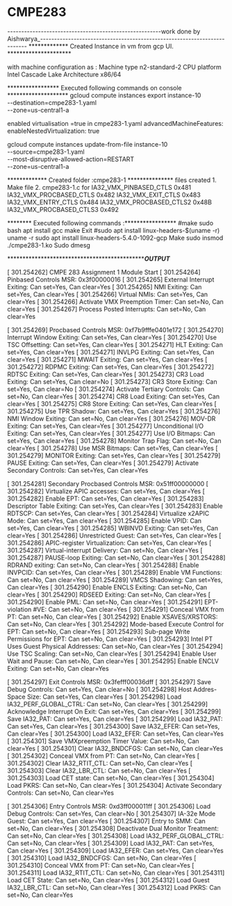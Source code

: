 # CMPE283
-------------------------------------------------------work done by Aishwarya_-------------------------------------------------------------------------
************* Created Instance in vm from gcp UI. *********************

with machine configuration as :
Machine type n2-standard-2 
CPU platform Intel Cascade Lake
Architecture x86/64

***************** Executed following commands on console ********************
gcloud compute instances export instance-10 \
  --destination=cmpe283-1.yaml \
  --zone=us-central1-a
  
enabled virtualisation =true in cmpe283-1.yaml
advancedMachineFeatures:
  enableNestedVirtualization: true

gcloud compute instances update-from-file instance-10 \
  --source=cmpe283-1.yaml \
  --most-disruptive-allowed-action=RESTART \
  --zone=us-central1-a
  
  ************* Created folder :cmpe283-1 ***************
  files created 1. Make file 
                2. cmpe283-1.c 
        for IA32_VMX_PINBASED_CTLS	0x481
            IA32_VMX_PROCBASED_CTLS	0x482
            IA32_VMX_EXIT_CTLS 0x483
            IA32_VMX_ENTRY_CTLS	0x484
            IA32_VMX_PROCBASED_CTLS2 0x48B
            IA32_VMX_PROCBASED_CTLS3 0x492
  
******** Executed following commands :*****************
#make
sudo bash
apt install gcc make 
Exit
#sudo apt install linux-headers-$(uname -r)
uname -r
sudo apt install linux-headers-5.4.0-1092-gcp
Make
sudo insmod ./cmpe283-1.ko
Sudo dmesg


******************************************************************************************OUTPUT*********************************************

[  301.254262] CMPE 283 Assignment 1 Module Start
[  301.254264] Pinbased Controls MSR: 0x3f00000016
[  301.254265]   External Interrupt Exiting: Can set=Yes, Can clear=Yes
[  301.254265]   NMI Exiting: Can set=Yes, Can clear=Yes
[  301.254266]   Virtual NMIs: Can set=Yes, Can clear=Yes
[  301.254266]   Activate VMX Preemption Timer: Can set=No, Can clear=Yes
[  301.254267]   Process Posted Interrupts: Can set=No, Can clear=Yes

[  301.254269] Procbased Controls MSR: 0xf7b9fffe0401e172
[  301.254270]   Interrupt Window Exiting: Can set=Yes, Can clear=Yes
[  301.254270]   Use TSC Offsetting: Can set=Yes, Can clear=Yes
[  301.254271]   HLT Exiting: Can set=Yes, Can clear=Yes
[  301.254271]   INVLPG Exiting: Can set=Yes, Can clear=Yes
[  301.254271]   MWAIT Exiting: Can set=Yes, Can clear=Yes
[  301.254272]   RDPMC Exiting: Can set=Yes, Can clear=Yes
[  301.254272]   RDTSC Exiting: Can set=Yes, Can clear=Yes
[  301.254273]   CR3 Load Exiting: Can set=Yes, Can clear=No
[  301.254273]   CR3 Store Exiting: Can set=Yes, Can clear=No
[  301.254274]   Activate Tertiary Controls: Can set=No, Can clear=Yes
[  301.254274]   CR8 Load Exiting: Can set=Yes, Can clear=Yes
[  301.254275]   CR8 Store Exiting: Can set=Yes, Can clear=Yes
[  301.254275]   Use TPR Shadow: Can set=Yes, Can clear=Yes
[  301.254276]   NMI Window Exiting: Can set=No, Can clear=Yes
[  301.254276]   MOV-DR Exiting: Can set=Yes, Can clear=Yes
[  301.254277]   Unconditional I/O Exiting: Can set=Yes, Can clear=Yes
[  301.254277]   Use I/O Bitmaps: Can set=Yes, Can clear=Yes
[  301.254278]   Monitor Trap Flag: Can set=No, Can clear=Yes
[  301.254278]   Use MSR Bitmaps: Can set=Yes, Can clear=Yes
[  301.254279]   MONITOR Exiting: Can set=Yes, Can clear=Yes
[  301.254279]   PAUSE Exiting: Can set=Yes, Can clear=Yes
[  301.254279]   Activate Secondary Controls: Can set=Yes, Can clear=Yes

[  301.254281] Secondary Procbased Controls MSR: 0x51ff00000000
[  301.254282]   Virtualize APIC accesses: Can set=Yes, Can clear=Yes
[  301.254282]   Enable EPT: Can set=Yes, Can clear=Yes
[  301.254283]   Descriptor Table Exiting: Can set=Yes, Can clear=Yes
[  301.254283]   Enable RDTSCP: Can set=Yes, Can clear=Yes
[  301.254284]   Virtualize x2APIC Mode: Can set=Yes, Can clear=Yes
[  301.254285]   Enable VPID: Can set=Yes, Can clear=Yes
[  301.254285]   WBINVD Exiting: Can set=Yes, Can clear=Yes
[  301.254286]   Unrestricted Guest: Can set=Yes, Can clear=Yes
[  301.254286]   APIC-register Virtualization: Can set=Yes, Can clear=Yes
[  301.254287]   Virtual-interrupt Delivery: Can set=No, Can clear=Yes
[  301.254287]   PAUSE-loop Exiting: Can set=No, Can clear=Yes
[  301.254288]   RDRAND exiting: Can set=No, Can clear=Yes
[  301.254288]   Enable INVPCID: Can set=Yes, Can clear=Yes
[  301.254289]   Enable VM Functions: Can set=No, Can clear=Yes
[  301.254289]   VMCS Shadowing: Can set=Yes, Can clear=Yes
[  301.254290]   Enable ENCLS Exiting: Can set=No, Can clear=Yes
[  301.254290]   RDSEED Exiting: Can set=No, Can clear=Yes
[  301.254290]   Enable PML: Can set=No, Can clear=Yes
[  301.254291]   EPT-violation #VE: Can set=No, Can clear=Yes
[  301.254291]   Conceal VMX from PT: Can set=No, Can clear=Yes
[  301.254292]   Enable XSAVES/XRSTORS: Can set=No, Can clear=Yes
[  301.254292]   Mode-based Execute Control for EPT: Can set=No, Can clear=Yes
[  301.254293]   Sub-page Write Permissions for EPT: Can set=No, Can clear=Yes
[  301.254293]   Intel PT Uses Guest Physical Addresses: Can set=No, Can clear=Yes
[  301.254294]   Use TSC Scaling: Can set=No, Can clear=Yes
[  301.254294]   Enable User Wait and Pause: Can set=No, Can clear=Yes
[  301.254295]   Enable ENCLV Exiting: Can set=No, Can clear=Yes

[  301.254297] Exit Controls MSR: 0x3fefff00036dff
[  301.254297]   Save Debug Controls: Can set=Yes, Can clear=No
[  301.254298]   Host Addres-Space Size: Can set=Yes, Can clear=Yes
[  301.254298]   Load IA32_PERF_GLOBAL_CTRL: Can set=No, Can clear=Yes
[  301.254299]   Acknowledge Interrupt On Exit: Can set=Yes, Can clear=Yes
[  301.254299]   Save IA32_PAT: Can set=Yes, Can clear=Yes
[  301.254299]   Load IA32_PAT: Can set=Yes, Can clear=Yes
[  301.254300]   Save IA32_EFER: Can set=Yes, Can clear=Yes
[  301.254300]   Load IA32_EFER: Can set=Yes, Can clear=Yes
[  301.254301]   Save VMXpreemption Timer Value: Can set=No, Can clear=Yes
[  301.254301]   Clear IA32_BNDCFGS: Can set=No, Can clear=Yes
[  301.254302]   Conceal VMX from PT: Can set=No, Can clear=Yes
[  301.254302]   Clear IA32_RTIT_CTL: Can set=No, Can clear=Yes
[  301.254303]   Clear IA32_LBR_CTL: Can set=No, Can clear=Yes
[  301.254303]   Load CET state: Can set=No, Can clear=Yes
[  301.254304]   Load PKRS: Can set=No, Can clear=Yes
[  301.254304]   Activate Secondary Controls: Can set=No, Can clear=Yes

[  301.254306] Entry Controls MSR: 0xd3ff000011ff
[  301.254306]   Load Debug Controls: Can set=Yes, Can clear=No
[  301.254307]   IA-32e Mode Guest: Can set=Yes, Can clear=Yes
[  301.254307]   Entry to SMM: Can set=No, Can clear=Yes
[  301.254308]   Deactivate Dual Monitor Treatment: Can set=No, Can clear=Yes
[  301.254308]   Load IA32_PERF_GLOBAL_CTRL: Can set=No, Can clear=Yes
[  301.254309]   Load IA32_PAT: Can set=Yes, Can clear=Yes
[  301.254309]   Load IA32_EFER: Can set=Yes, Can clear=Yes
[  301.254310]   Load IA32_BNDCFGS: Can set=No, Can clear=Yes
[  301.254310]   Conceal VMX from PT: Can set=No, Can clear=Yes
[  301.254311]   Load IA32_RTIT_CTL: Can set=No, Can clear=Yes
[  301.254311]   Load CET State: Can set=No, Can clear=Yes
[  301.254312]   Load Guest IA32_LBR_CTL: Can set=No, Can clear=Yes
[  301.254312]   Load PKRS: Can set=No, Can clear=Yes






